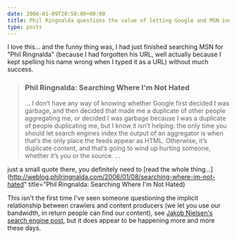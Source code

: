 ```yaml
---
date: 2006-01-09T20:58:00+00:00
title: Phil Ringnalda questions the value of letting Google and MSN index his pages&#8230;
type: posts
---
```

I love this... and the funny thing was, I had just finished searching MSN for "Phil Ringnalda" (because I had forgotten his URL, well actually because I kept spelling his name wrong when I typed it as a URL) without much success.

> ### Phil Ringnalda: Searching Where I'm Not Hated
>
> ... I don&rsquo;t have any way of knowing whether Google first decided I was garbage, and then decided that made me a duplicate of other people aggregating me, or decided I was garbage because I was a duplicate of people duplicating me, but I know it isn&rsquo;t helping: the only time you should let search engines index the output of an aggregator is when that&rsquo;s the only place the feeds appear as HTML. Otherwise, it&rsquo;s duplicate content, and that&rsquo;s going to wind up hurting someone, whether it&rsquo;s you or the source. ...

just a small quote there, you definitely need to [read the whole thing...](http://weblog.philringnalda.com/2006/01/08/searching-where-im-not-hated" title="Phil Ringnalda: Searching Where I'm Not Hated)

This isn't the first time I've seen someone questioning the implicit relationship between crawlers and content producers (we let you use our bandwidth, in return people can find our content), see [Jakob Nielsen's search engine post](http://www.useit.com/alertbox/search_engines.html), but it does appear to be happening more and more these days.
